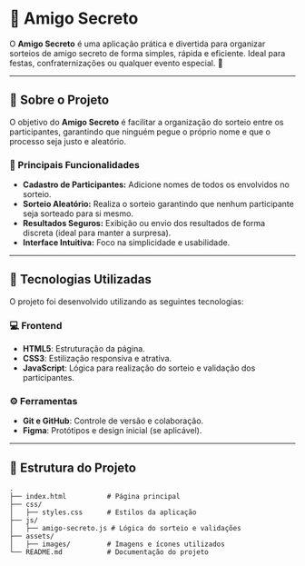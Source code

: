 # 🎉 Amigo Secreto  

O **Amigo Secreto** é uma aplicação prática e divertida para organizar sorteios de amigo secreto de forma simples, rápida e eficiente. Ideal para festas, confraternizações ou qualquer evento especial. 🚀  

---

## 📌 Sobre o Projeto  
O objetivo do **Amigo Secreto** é facilitar a organização do sorteio entre os participantes, garantindo que ninguém pegue o próprio nome e que o processo seja justo e aleatório.  

### 🌟 Principais Funcionalidades  
- **Cadastro de Participantes:** Adicione nomes de todos os envolvidos no sorteio.  
- **Sorteio Aleatório:** Realiza o sorteio garantindo que nenhum participante seja sorteado para si mesmo.  
- **Resultados Seguros:** Exibição ou envio dos resultados de forma discreta (ideal para manter a surpresa).  
- **Interface Intuitiva:** Foco na simplicidade e usabilidade.  

---

## 🚀 Tecnologias Utilizadas  
O projeto foi desenvolvido utilizando as seguintes tecnologias:  

### 💻 Frontend  
- **HTML5**: Estruturação da página.  
- **CSS3**: Estilização responsiva e atrativa.  
- **JavaScript**: Lógica para realização do sorteio e validação dos participantes.  

### ⚙️ Ferramentas  
- **Git e GitHub**: Controle de versão e colaboração.  
- **Figma**: Protótipos e design inicial (se aplicável).  

---

## 📂 Estrutura do Projeto  
```plaintext
.
├── index.html          # Página principal
├── css/
│   ├── styles.css      # Estilos da aplicação
├── js/
│   ├── amigo-secreto.js # Lógica do sorteio e validações
├── assets/
│   ├── images/         # Imagens e ícones utilizados
└── README.md           # Documentação do projeto
